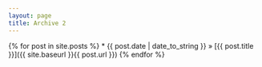 ```yaml
---
layout: page
title: Archive 2
---
```


{% for post in site.posts %} * {{ post.date | date_to_string }} &raquo; [{{ post.title }}]({{ site.baseurl }}{{ post.url }})
{% endfor %}
